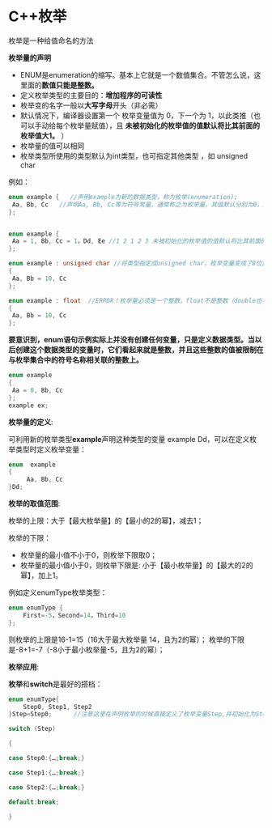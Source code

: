 # C++枚举

枚举是一种给值命名的方法

**枚举量的声明**

- ENUM是enumeration的缩写。基本上它就是一个数值集合。不管怎么说，这里面的**数值只能是整数。**
- 定义枚举类型的主要目的：**增加程序的可读性**
- 枚举变的名字一般以**大写字母**开头（非必需）
- 默认情况下，编译器设置第一个 枚举变量值为 0，下一个为 1，以此类推（也可以手动给每个枚举量赋值），且 **未被初始化的枚举值的值默认将比其前面的枚举值大1。** ）
- 枚举量的值可以相同
- 枚举类型所使用的类型默认为int类型，也可指定其他类型 ，如 unsigned char

例如：

```cpp
enum example {   //声明example为新的数据类型，称为枚举(enumeration);
 Aa, Bb, Cc   //声明Aa, Bb, Cc等为符号常量，通常称之为枚举量，其值默认分别为0，1，2
};


enum example {
 Aa = 1, Bb, Cc = 1，Dd, Ee //1 2 1 2 3 未被初始化的枚举值的值默认将比其前面的枚举值大1。
};

enum example : unsigned char //将类型指定成unsigned char，枚举变量变成了8位整型，减少内存使用。
{
 Aa, Bb = 10, Cc
};

enum example : float  //ERROR！枚举量必须是一个整数，float不是整数（double也不行）。
{
 Aa, Bb = 10, Cc
};
```

**要意识到，enum语句示例实际上并没有创建任何变量，只是定义数据类型。当以后创建这个数据类型的变量时，它们看起来就是整数，并且这些整数的值被限制在与枚举集合中的符号名称相关联的整数上。**

```cpp
enum example
{
 Aa = 0, Bb, Cc
};
example ex;
```

**枚举量的定义**:

可利用新的枚举类型**example**声明这种类型的变量 example Dd，可以在定义枚举类型时定义枚举变量：

```cpp
enum  example 
{
     Aa, Bb, Cc
}Dd;
```

**枚举的取值范围**:

枚举的上限：大于【最大枚举量】的【最小的2的幂】，减去1；

枚举的下限：

- 枚举量的最小值不小于0，则枚举下限取0；
- 枚举量的最小值小于0，则枚举下限是: 小于【最小枚举量】的【最大的2的幂】，加上1。

例如定义enumType枚举类型：

```cpp
enum enumType {
    First=-5，Second=14，Third=10
};
```

则枚举的上限是16-1=15（16大于最大枚举量 14，且为2的幂）； 枚举的下限是-8+1=-7（-8小于最小枚举量-5，且为2的幂）；

**枚举应用**:

**枚举**和**switch**是最好的搭档：

```cpp
enum enumType{
    Step0, Step1, Step2
}Step=Step0;      //注意这里在声明枚举的时候直接定义了枚举变量Step,并初始化为Step0 

switch (Step)

{

case Step0:{…;break;}

case Step1:{…;break;}

case Step2:{…;break;}

default:break;

}
```
